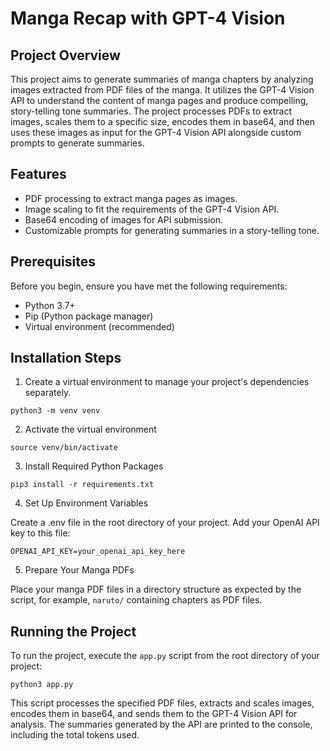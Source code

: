# Manga Recap with GPT-4 Vision

## Project Overview

This project aims to generate summaries of manga chapters by analyzing images extracted from PDF files of the manga. It utilizes the GPT-4 Vision API to understand the content of manga pages and produce compelling, story-telling tone summaries. The project processes PDFs to extract images, scales them to a specific size, encodes them in base64, and then uses these images as input for the GPT-4 Vision API alongside custom prompts to generate summaries.

## Features

- PDF processing to extract manga pages as images.
- Image scaling to fit the requirements of the GPT-4 Vision API.
- Base64 encoding of images for API submission.
- Customizable prompts for generating summaries in a story-telling tone.

## Prerequisites

Before you begin, ensure you have met the following requirements:

- Python 3.7+
- Pip (Python package manager)
- Virtual environment (recommended)

## Installation Steps

1. Create a virtual environment to manage your project's dependencies separately.

```
python3 -m venv venv
```
2. Activate the virtual environment

```
source venv/bin/activate
```

3. Install Required Python Packages

```
pip3 install -r requirements.txt
```

4. Set Up Environment Variables

Create a .env file in the root directory of your project. Add your OpenAI API key to this file:

```
OPENAI_API_KEY=your_openai_api_key_here
```

5. Prepare Your Manga PDFs

Place your manga PDF files in a directory structure as expected by the script, for example, `naruto/` containing chapters as PDF files.


## Running the Project

To run the project, execute the `app.py` script from the root directory of your project:
```
python3 app.py
```

This script processes the specified PDF files, extracts and scales images, encodes them in base64, and sends them to the GPT-4 Vision API for analysis. The summaries generated by the API are printed to the console, including the total tokens used.







